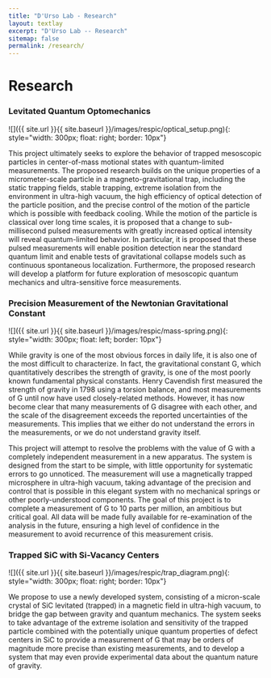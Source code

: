 ```yaml
---
title: "D'Urso Lab - Research"
layout: textlay
excerpt: "D'Urso Lab -- Research"
sitemap: false
permalink: /research/
---
```


# Research

### Levitated Quantum Optomechanics

![]({{ site.url }}{{ site.baseurl }}/images/respic/optical_setup.png){: style="width: 300px; float: right; border: 10px"}

This project ultimately seeks to explore the behavior of trapped mesoscopic particles in center-of-mass motional states with quantum-limited measurements. The proposed research builds on the unique properties of a micrometer-scale particle in a magneto-gravitational trap, including the static trapping fields, stable trapping, extreme isolation from the environment in ultra-high vacuum, the high efficiency of optical detection of the particle position, and the precise control of the motion of the particle which is possible with feedback cooling. While the motion of the particle is classical over long time scales, it is proposed that a change to sub-millisecond pulsed measurements with greatly increased optical intensity will reveal quantum-limited behavior. In particular, it is proposed that these pulsed measurements will enable position detection near the standard quantum limit and enable tests of gravitational collapse models such as continuous spontaneous localization. Furthermore, the proposed research will develop a platform for future exploration of mesoscopic quantum mechanics and ultra-sensitive force measurements.


### Precision Measurement of the Newtonian Gravitational Constant

![]({{ site.url }}{{ site.baseurl }}/images/respic/mass-spring.png){: style="width: 300px; float: left; border: 10px"}

While gravity is one of the most obvious forces in daily life, it is also one of the most difficult to characterize. In fact, the gravitational constant G, which quantitatively describes the strength of gravity, is one of the most poorly known fundamental physical constants. Henry Cavendish first measured the strength of gravity in 1798 using a torsion balance, and most measurements of G until now have used closely-related methods. However, it has now become clear that many measurements of G disagree with each other, and the scale of the disagreement exceeds the reported uncertainties of the measurements. This implies that we either do not understand the errors in the measurements, or we do not understand gravity itself.

This project will attempt to resolve the problems with the value of G with a completely independent measurement in a new apparatus. The system is designed from the start to be simple, with little opportunity for systematic errors to go unnoticed. The measurement will use a magnetically trapped microsphere in ultra-high vacuum, taking advantage of the precision and control that is possible in this elegant system with no mechanical springs or other poorly-understood components. The goal of this project is to complete a measurement of G to 10 parts per million, an ambitious but critical goal. All data will be made fully available for re-examination of the analysis in the future, ensuring a high level of confidence in the measurement to avoid recurrence of this measurement crisis.


### Trapped SiC with Si-Vacancy Centers

![]({{ site.url }}{{ site.baseurl }}/images/respic/trap_diagram.png){: style="width: 300px; float: right; border: 10px"}

We propose to use a newly developed system, consisting of a micron-scale crystal of SiC levitated (trapped) in a magnetic field in ultra-high vacuum, to bridge the gap between gravity and quantum mechanics. The system seeks to take advantage of the extreme isolation and sensitivity of the trapped particle combined with the potentially unique quantum properties of defect centers in SiC to provide a measurement of G that may be orders of magnitude more precise than existing measurements, and to develop a system that may even provide experimental data about the quantum nature of gravity.
